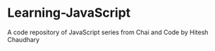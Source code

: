 # Learning-JavaScript
A code repository of JavaScript series from Chai and Code by Hitesh Chaudhary 
